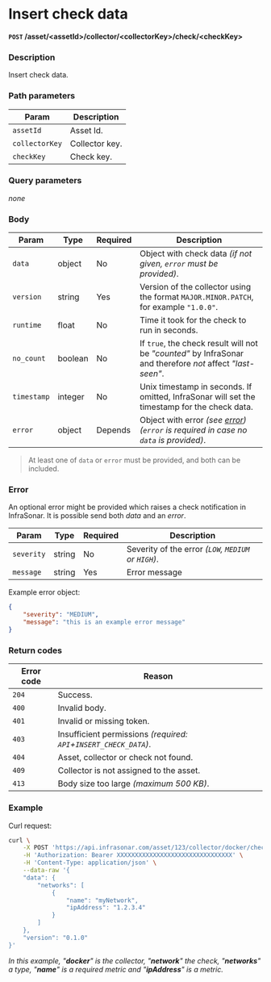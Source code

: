 # Insert check data
**`POST` /asset/<assetId\>/collector/<collectorKey\>/check/<checkKey\>**

### Description
Insert check data.

### Path parameters
Param               | Description
--------------------|-------------
`assetId`           | Asset Id.
`collectorKey`      | Collector key.
`checkKey`          | Check key.

### Query parameters
_none_

### Body

Param       | Type      | Required  | Description
------------|-----------|-----------|-------------
`data`      | object    | No        | Object with check data _(if not given, `error` must be provided)_.
`version`   | string    | Yes       | Version of the collector using the format `MAJOR.MINOR.PATCH`, for example `"1.0.0"`.
`runtime`   | float     | No        | Time it took for the check to run in seconds.
`no_count`  | boolean   | No        | If `true`, the check result will not be _"counted"_ by InfraSonar and therefore _not_ affect _"last-seen"_.
`timestamp` | integer   | No        | Unix timestamp in seconds. If omitted, InfraSonar will set the timestamp for the check data.
`error`     | object    | Depends   | Object with error _(see [error](#error))_ _(`error` is required in case no `data` is provided)_.

> At least one of `data` or `error` must be provided, and both can be included.

### Error

An optional error might be provided which raises a check notification in InfraSonar. It is possible send both _data_ and an _error_.

Param       | Type      | Required  | Description
------------|-----------|-----------|-------------
`severity`  | string    | No        | Severity of the error _(`LOW`, `MEDIUM` or `HIGH`)_.
`message`   | string    | Yes       | Error message

Example error object:

```json
{
    "severity": "MEDIUM",
    "message": "this is an example error message"
}
```

### Return codes
Error code  | Reason
------------|--------
`204`       | Success.
`400`       | Invalid body.
`401`       | Invalid or missing token.
`403`       | Insufficient permissions _(required: `API`+`INSERT_CHECK_DATA`)_.
`404`       | Asset, collector or check not found.
`409`       | Collector is not assigned to the asset.
`413`       | Body size too large _(maximum 500 KB)_.

### Example
Curl request:
```bash
curl \
    -X POST 'https://api.infrasonar.com/asset/123/collector/docker/check/network' \
    -H 'Authorization: Bearer XXXXXXXXXXXXXXXXXXXXXXXXXXXXXXXX' \
    -H 'Content-Type: application/json' \
    --data-raw '{
    "data": {
        "networks": [
            {
                "name": "myNetwork",
                "ipAddress": "1.2.3.4"
            }
        ]
    },
    "version": "0.1.0"
}'
```
_In this example, "**docker**" is the collector, "**network**" the check, "**networks**" a type, "**name**" is a required metric and "**ipAddress**" is a metric._